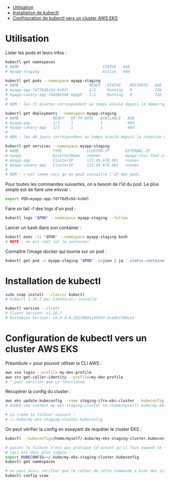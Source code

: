 - [Utilisation](#utilisation)
- [Installation de kubectl](#installation-de-kubectl)
- [Configuration de kubectl vers un cluster AWS EKS](#configuration-de-kubectl-vers-un-cluster-aws-eks)


# Utilisation

Lister les pods et leurs infos :

```sh
kubectl get namespaces
# NAME                                     STATUS   AGE
# myapp-staging                            Active   48d

kubectl get pods --namespace myapp-staging
# NAME                               READY   STATUS    RESTARTS   AGE
# myapp-app-7d776d5c6d-ks8dl         1/1     Running   0          72m
# myapp-canary-app-7bbd86586-mqqgh   1/1     Running   0          72m
#
# NDM : les 72 minutes correspondent au temps écoulé depuis le démarrage du pod.

kubectl get deployments --namespace myapp-staging
# NAME               READY   UP-TO-DATE   AVAILABLE   AGE
# myapp-app          1/1     1            1           48d
# myapp-canary-app   1/1     1            1           48d
#
# NDM : les 48 jours correspondent au temps écoulé depuis la création de l'infra.

kubectl get services --namespace myapp-staging
# NAME               TYPE           CLUSTER-IP       EXTERNAL-IP                     PORT(S)   AGE
# myapp              ExternalName   <none>           myapp-this-that.staging.local   80/TCP    48d
# myapp-app          ClusterIP      123.45.678.901   <none>                          80/TCP    48d
# myapp-canary-app   ClusterIP      123.45.678.902   <none>                          80/TCP    48d
#
# NDM : c'est comme ceci qu'on peut connaître l'IP des pods.
```

Pour toutes les commandes suivantes, on a besoin de l'id du pod. Le plus simple est de faire une envvar :

```sh
export POD=myapp-app-7d776d5c6d-ks8dl
```

Faire un tail -f des logs d'un pod :

```sh
kubectl logs "$POD" --namespace myapp-staging --follow
```

Lancer un bash dans son container :

```sh
kubectl exec -ti "$POD" --namespace myapp-staging bash
# NOTE : on est root sur le container
```

Connaître l'image docker qui tourne sur un pod :

```sh
kubectl get pod -n myapp-staging "$POD" -o=json | jq '.status.containerStatuses'
```


# Installation de kubectl

```sh
sudo snap install --classic kubectl
# kubectl 1.28.7 par Canonical✓ installé

kubectl version --client
# Client Version: v1.28.7
# Kustomize Version: v5.0.4-0.20230601165947-6ce0bf390ce3
```

# Configuration de kubectl vers un cluster AWS EKS

Préambule = pour pouvoir utiliser la CLI AWS :

```sh
aws sso login --profile my-dev-profile
aws sts get-caller-identity --profile=my-dev-profile
# ^ pour vérifier que ça fonctionne
```

Récupérer la config du cluster :

```sh
aws eks update-kubeconfig --name staging-ifro-eks-cluster --kubeconfig ~/.kube/my-eks-staging-cluster.kubeconfig --region eu-west-3 --alias my-eks-staging-cluster --profile my-dev-profile
# Added new context my-eks-staging-cluster to /home/myself/.kube/my-eks-staging-cluster.kubeconfig

# ça créée le fichier suivant :
# ~/.kube/my-eks-staging-cluster.kubeconfig
```

On peut vérifier la config en essayant de requêter le cluster EKS :

```sh
kubectl --kubeconfig=/home/myself/.kube/my-eks-staging-cluster.kubeconfig get namespaces

# passer le fichier n'est pas pratique (d'autant qu'il faut expand le ~ soi-même)...
# ceci est donc plus simple :
export KUBECONFIG=~/.kube/my-eks-staging-cluster.kubeconfig
kubectl get namespaces

# on peut aussi vérifier que le retour de cette commande a bien des infos pertinentes :
kubectl config view
```

